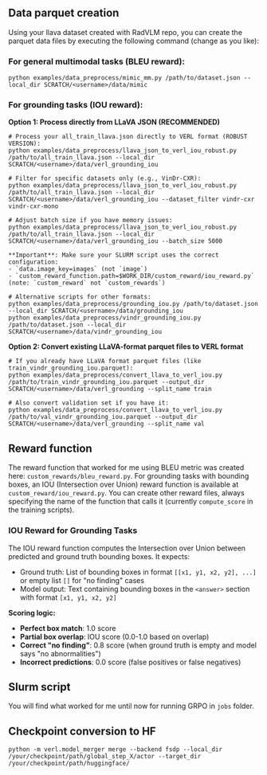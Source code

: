 ## Data parquet creation
Using your llava dataset created with RadVLM repo, you can create the parquet data files by executing the following command (change as you like):

### For general multimodal tasks (BLEU reward):
```
python examples/data_preprocess/mimic_mm.py /path/to/dataset.json --local_dir SCRATCH/<username>/data/mimic
```

### For grounding tasks (IOU reward):

**Option 1: Process directly from LLaVA JSON (RECOMMENDED)**
```
# Process your all_train_llava.json directly to VERL format (ROBUST VERSION):
python examples/data_preprocess/llava_json_to_verl_iou_robust.py /path/to/all_train_llava.json --local_dir SCRATCH/<username>/data/verl_grounding_iou

# Filter for specific datasets only (e.g., VinDr-CXR):
python examples/data_preprocess/llava_json_to_verl_iou_robust.py /path/to/all_train_llava.json --local_dir SCRATCH/<username>/data/verl_grounding_iou --dataset_filter vindr-cxr vindr-cxr-mono

# Adjust batch size if you have memory issues:
python examples/data_preprocess/llava_json_to_verl_iou_robust.py /path/to/all_train_llava.json --local_dir SCRATCH/<username>/data/verl_grounding_iou --batch_size 5000

**Important**: Make sure your SLURM script uses the correct configuration:
- `data.image_key=images` (not `image`)
- `custom_reward_function.path=$WORK_DIR/custom_reward/iou_reward.py` (note: `custom_reward` not `custom_rewards`)

# Alternative scripts for other formats:
python examples/data_preprocess/grounding_iou.py /path/to/dataset.json --local_dir SCRATCH/<username>/data/grounding_iou
python examples/data_preprocess/vindr_grounding_iou.py /path/to/dataset.json --local_dir SCRATCH/<username>/data/vindr_grounding_iou
```

**Option 2: Convert existing LLaVA-format parquet files to VERL format**
```
# If you already have LLaVA format parquet files (like train_vindr_grounding_iou.parquet):
python examples/data_preprocess/convert_llava_to_verl_iou.py /path/to/train_vindr_grounding_iou.parquet --output_dir SCRATCH/<username>/data/verl_grounding --split_name train

# Also convert validation set if you have it:
python examples/data_preprocess/convert_llava_to_verl_iou.py /path/to/val_vindr_grounding_iou.parquet --output_dir SCRATCH/<username>/data/verl_grounding --split_name val
```

## Reward function 
The reward function that worked for me using BLEU metric was created here: `custom_rewards/bleu_reward.py`. For grounding tasks with bounding boxes, an IOU (Intersection over Union) reward function is available at `custom_reward/iou_reward.py`. You can create other reward files, always specifying the name of the function that calls it (currently `compute_score` in the training scripts).

### IOU Reward for Grounding Tasks
The IOU reward function computes the Intersection over Union between predicted and ground truth bounding boxes. It expects:
- Ground truth: List of bounding boxes in format `[[x1, y1, x2, y2], ...]` or empty list `[]` for "no finding" cases
- Model output: Text containing bounding boxes in the `<answer>` section with format `[x1, y1, x2, y2]`

**Scoring logic:**
- **Perfect box match**: 1.0 score
- **Partial box overlap**: IOU score (0.0-1.0 based on overlap)
- **Correct "no finding"**: 0.8 score (when ground truth is empty and model says "no abnormalities")
- **Incorrect predictions**: 0.0 score (false positives or false negatives) 

## Slurm script 
You will find what worked for me until now for running GRPO in `jobs` folder. 

## Checkpoint conversion to HF
```
python -m verl.model_merger merge --backend fsdp --local_dir /your/checkpoint/path/global_step_X/actor --target_dir /your/checkpoint/path/huggingface/
```


